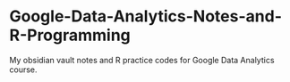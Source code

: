 # Google-Data-Analytics-Notes-and-R-Programming
 My obsidian vault notes and R practice codes for Google Data Analytics course.
